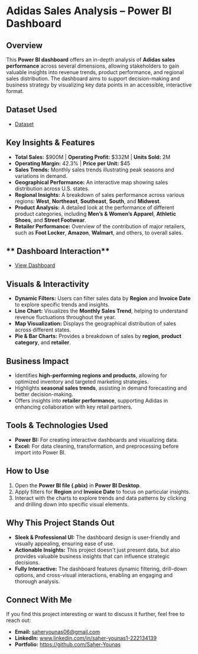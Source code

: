 
# **Adidas Sales Analysis – Power BI Dashboard**

## **Overview**
This **Power BI dashboard** offers an in-depth analysis of **Adidas sales performance** across several dimensions, allowing stakeholders to gain valuable insights into revenue trends, product performance, and regional sales distribution. The dashboard aims to support decision-making and business strategy by visualizing key data points in an accessible, interactive format.

## **Dataset Used**
- [Dataset](https://github.com/Saher-Younas/Adidas-Sales-Analysis-Power-BI-Dashboard/blob/main/Adidas_Sales%20Datasets.csv)

## **Key Insights & Features**
- **Total Sales:** $900M | **Operating Profit:** $332M | **Units Sold:** 2M
- **Operating Margin:** 42.3% | **Price per Unit:** $45
- **Sales Trends:** Monthly sales trends illustrating peak seasons and variations in demand.
- **Geographical Performance:** An interactive map showing sales distribution across U.S. states.
- **Regional Insights:** A breakdown of sales performance across various regions: **West**, **Northeast**, **Southeast**, **South**, and **Midwest**.
- **Product Analysis:** A detailed look at the performance of different product categories, including **Men’s & Women’s Apparel**, **Athletic Shoes**, and **Street Footwear**.
- **Retailer Performance:** Overview of the contribution of major retailers, such as **Foot Locker**, **Amazon**, **Walmart**, and others, to overall sales.

## ** Dashboard Interaction**
- [View Dashboard](https://github.com/Saher-Younas/Adidas-Sales-Analysis-Power-BI-Dashboard/blob/main/Adidas_Sales_Analysis_Dashboard.JPG)


## **Visuals & Interactivity**
- **Dynamic Filters:** Users can filter sales data by **Region** and **Invoice Date** to explore specific trends and insights.
- **Line Chart:** Visualizes the **Monthly Sales Trend**, helping to understand revenue fluctuations throughout the year.
- **Map Visualization:** Displays the geographical distribution of sales across different states.
- **Pie & Bar Charts:** Provides a breakdown of sales by **region**, **product category**, and **retailer**.

## **Business Impact**
- Identifies **high-performing regions and products**, allowing for optimized inventory and targeted marketing strategies.
- Highlights **seasonal sales trends**, assisting in demand forecasting and better decision-making.
- Offers insights into **retailer performance**, supporting Adidas in enhancing collaboration with key retail partners.

## **Tools & Technologies Used**
- **Power BI:** For creating interactive dashboards and visualizing data.
- **Excel:** For data cleaning, transformation, and preprocessing before import into Power BI.

## **How to Use**
1. Open the **Power BI file (.pbix)** in **Power BI Desktop**.
2. Apply filters for **Region** and **Invoice Date** to focus on particular insights.
3. Interact with the charts to explore trends and data patterns by clicking and drilling down into specific visual elements.

## **Why This Project Stands Out**
- **Sleek & Professional UI:** The dashboard design is user-friendly and visually appealing, ensuring ease of use.
- **Actionable Insights:** This project doesn't just present data, but also provides valuable business insights that can influence strategic decisions.
- **Fully Interactive:** The dashboard features dynamic filtering, drill-down options, and cross-visual interactions, enabling an engaging and thorough analysis.

## **Connect With Me**
If you find this project interesting or want to discuss it further, feel free to reach out:
- **Email:** saheryounas06@gmail.com
- **LinkedIn:** www.linkedin.com/in/saher-younas1-222134139
- **Portfolio:** https://github.com/Saher-Younas

